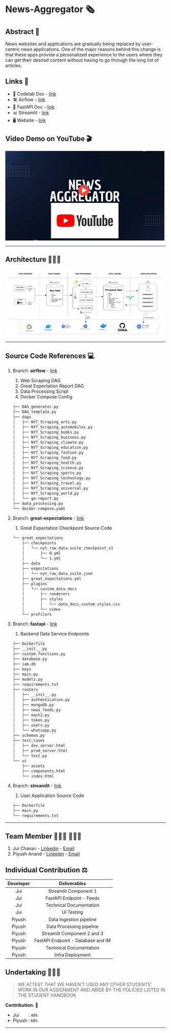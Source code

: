 # News-Aggregator 🗞

## Abstract 📝
News websites and applications are gradually being replaced by user-centric news applications. One of the major reasons behind this change is that these apps provide a personalized experience to the users where they can get their desired content without having to go through the long list of articles.

## Links 📎
* 📕 Codelab Doc - [link](https://codelabs-preview.appspot.com/?file_id=1P-Xi5PIIHyq5mawC_BRJdVk84_XJbGEQhYMunsNA0p4#0)
* 🛠 Airflow - [link](http://34.73.35.12:8080/)
* 📡 FastAPI Doc - [link](http://34.73.35.12:8090/docs)
* 📊 Streamlit - [link](http://34.73.35.12:8095/)
* 🖥 Website - [link](http://news.anandpiyush.com/)


## Video Demo on YouTube 🎬

<a href="https://www.youtube.com/watch?v=JtLXPtBOw-U">
  <img src="img/demo_thumbnail.png" width="500" >
</a>

---

## Architecture 👷🏻‍♂️

![alt text](img/arch_v3.png)


---

## Source Code References 💻

1. Branch: **airflow** - [link](https://github.com/BigDataIA-Summer2022-Team04/News-Aggregator/tree/airflow)
   1. Web Scraping DAG
   2. Great Expectation Report DAG
   3. Data Processing Script
   4. Docker Compose Config
    ```text
    ├── DAG_generator.py
    ├── DAG_template.py
    ├── dags
    │   ├── NYT_Scraping_arts.py
    │   ├── NYT_Scraping_automobiles.py
    │   ├── NYT_Scraping_books.py
    │   ├── NYT_Scraping_business.py
    │   ├── NYT_Scraping_climate.py
    │   ├── NYT_Scraping_education.py
    │   ├── NYT_Scraping_fashion.py
    │   ├── NYT_Scraping_food.py
    │   ├── NYT_Scraping_health.py
    │   ├── NYT_Scraping_science.py
    │   ├── NYT_Scraping_sports.py
    │   ├── NYT_Scraping_technology.py
    │   ├── NYT_Scraping_travel.py
    │   ├── NYT_Scraping_universal.py
    │   ├── NYT_Scraping_world.py
    │   └── ge-report.py
    ├── data_processing.py
    └── docker-compose.yaml
    ```
2. Branch: **great-expectations** - [link](https://github.com/BigDataIA-Summer2022-Team04/News-Aggregator/tree/great-expectations)
   1. Great Expectation Checkpoint Source Code
    ```text
    └── great_expectations
        ├── checkpoints
        │   └── nyt_raw_data_suite_checkpoint_v1
        │       ├── 0.yml
        │       └── 1.yml
        ├── data
        ├── expectations
        │   └── nyt_raw_data_suite.json
        ├── great_expectations.yml
        ├── plugins
        │   └── custom_data_docs
        │       ├── renderers
        │       ├── styles
        │       │   └── data_docs_custom_styles.css
        │       └── views
        └── profilers
    ```


3. Branch: **fastapi** - [link](https://github.com/BigDataIA-Summer2022-Team04/News-Aggregator/tree/fastapi)
   1. Backend Data Service Endpoints
    ```text
    ├── Dockerfile
    ├── __init__.py
    ├── custom_functions.py
    ├── database.py
    ├── iam.db
    ├── keys
    ├── main.py
    ├── models.py
    ├── requirements.txt
    ├── routers
    │   ├── __init__.py
    │   ├── authentication.py
    │   ├── mongodb.py
    │   ├── news_feeds.py
    │   ├── oaut2.py
    │   ├── token.py
    │   ├── users.py
    │   └── whatsapp.py
    ├── schemas.py
    ├── test_cases
    │   ├── dev_server.html
    │   ├── prod_server.html
    │   └── test.py
    └── ui
        ├── assets
        ├── components.html
        └── index.html
    ```


4. Branch: **streamlit** - [link](https://github.com/BigDataIA-Summer2022-Team04/News-Aggregator/tree/streamlit)
   1. User Application Source Code
    ```text
    ├── Dockerfile
    ├── main.py
    └── requirements.txt
    ```

---

## Team Member 👩🏻‍💻 👨🏻‍💻
1. Jui Chavan - [Linkedin](https://www.linkedin.com/in/juichavan/) - [Email](chavan.ju@northeastern.edu)
2. Piyush Anand - [Linkedin](https://www.linkedin.com/in/anandpiyush/) - [Email](anand.pi@northeastern.edu)



## Individual Contribution ⚖️

| **Developer** 	|          **Deliverables**          	|
|:-------------:	|:----------------------------------:	|
|      Jui      	| Streamlit Component 1              	|
|      Jui      	| FastAPI Endpoint - Feeds           	|
|      Jui      	| Technical Documentation            	|
|      Jui      	| UI Testing                         	|
|     Piyush    	| Data Ingestion pipeline            	|
|     Piyush    	| Data Processing pipeline           	|
|     Piyush    	| Streamlit Component 2 and 3        	|
|     Piyush    	| FastAPI Endpoint - Database and IM 	|
|     Piyush    	| Technical Documentation            	|
|     Piyush    	| Infra Deployment                   	|

## Undertaking 👮🏻‍♂️

> WE ATTEST THAT WE HAVEN’T USED ANY OTHER STUDENTS’ WORK IN OUR ASSIGNMENT AND ABIDE BY THE POLICIES LISTED IN THE STUDENT HANDBOOK

**Contribution**: 🤝
*   Jui &ensp; &emsp;: `40%`
*   Piyush : `60%`

---